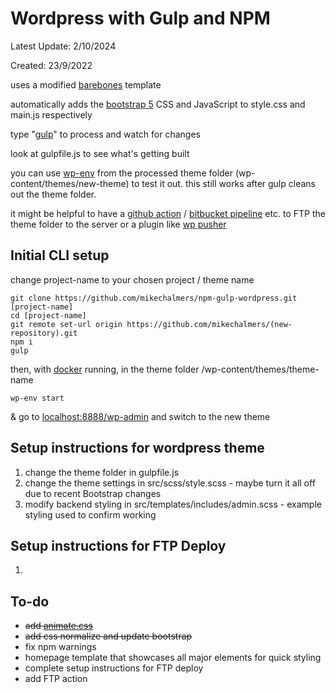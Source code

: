 # Wordpress with Gulp and NPM

Latest Update: 2/10/2024

Created: 23/9/2022

uses a modified [barebones](https://github.com/benchmarkstudios/barebones) template

automatically adds the [bootstrap 5](https://getbootstrap.com/docs/5.2/getting-started/introduction/) CSS and JavaScript to style.css and main.js respectively

type "[gulp](https://gulpjs.com/docs/en/getting-started/quick-start)" to process and watch for changes

look at gulpfile.js to see what's getting built

you can use [wp-env](https://developer.wordpress.org/block-editor/reference-guides/packages/packages-env/) from the processed theme folder (wp-content/themes/new-theme) to test it out. this still works after gulp cleans out the theme folder.

it might be helpful to have a [github action](https://github.com/SamKirkland/FTP-Deploy-Action) / [bitbucket pipeline](https://bitbucket.org/atlassian/ftp-deploy/src/master/) etc. to FTP the theme folder to the server or a plugin like [wp pusher](https://wppusher.com/)

## Initial CLI setup

change project-name to your chosen project / theme name

    git clone https://github.com/mikechalmers/npm-gulp-wordpress.git [project-name]
    cd [project-name]
    git remote set-url origin https://github.com/mikechalmers/(new-repository).git
    npm i
    gulp

then, with [docker](https://docs.docker.com/get-docker/) running, in the theme folder /wp-content/themes/theme-name

    wp-env start

& go to [localhost:8888/wp-admin](http://localhost:8888/wp-admin) and switch to the new theme

## Setup instructions for wordpress theme

1. change the theme folder in gulpfile.js
2. change the theme settings in src/scss/style.scss - maybe turn it all off due to recent Bootstrap changes
3. modify backend styling in src/templates/includes/admin.scss - example styling used to confirm working

## Setup instructions for FTP Deploy

1.

## To-do

- ~~add [animate.css](https://animate.style/)~~
- ~~add css normalize and update bootstrap~~
- fix npm warnings
- homepage template that showcases all major elements for quick styling
- complete setup instructions for FTP deploy
- add FTP action
